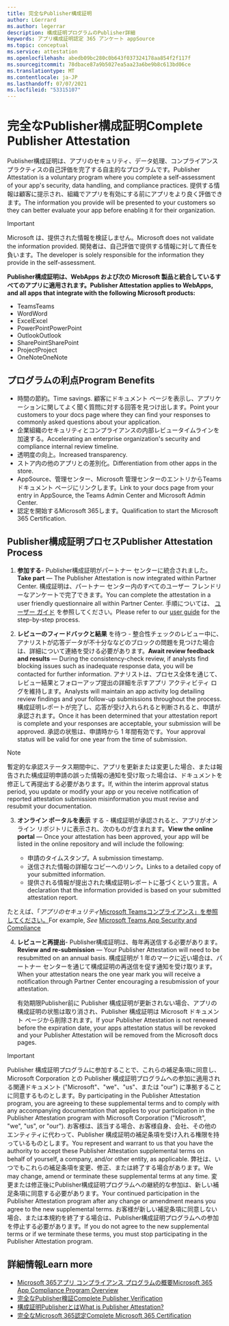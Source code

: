 ```yaml
---
title: 完全なPublisher構成証明
author: LGerrard
ms.author: legerrar
description: 構成証明プログラムのPublisher詳細
keywords: アプリ構成証明認定 365 アンケート appSource
ms.topic: conceptual
ms.service: attestation
ms.openlocfilehash: abedb09bc280c0b643f037324178aa854f2f117f
ms.sourcegitcommit: 78dbace87a9b5027ea5aa23a6be9b8c613bd06ce
ms.translationtype: MT
ms.contentlocale: ja-JP
ms.lasthandoff: 07/07/2021
ms.locfileid: "53315107"
---
```

# <a name="complete-publisher-attestation"></a><span data-ttu-id="0f209-104">完全なPublisher構成証明</span><span class="sxs-lookup"><span data-stu-id="0f209-104">Complete Publisher Attestation</span></span>

<span data-ttu-id="0f209-105">Publisher構成証明は、アプリのセキュリティ、データ処理、コンプライアンスプラクティスの自己評価を完了する自主的なプログラムです。</span><span class="sxs-lookup"><span data-stu-id="0f209-105">Publisher Attestation is a voluntary program where you complete a self-assessment of your app's security, data handling, and compliance practices.</span></span> <span data-ttu-id="0f209-106">提供する情報は顧客に提示され、組織でアプリを有効にする前にアプリをより良く評価できます。</span><span class="sxs-lookup"><span data-stu-id="0f209-106">The information you provide will be presented to your customers so they can better evaluate your app before enabling it for their organization.</span></span> 

> [!IMPORTANT]
> <span data-ttu-id="0f209-107">Microsoft は、提供された情報を検証しません。</span><span class="sxs-lookup"><span data-stu-id="0f209-107">Microsoft does not validate the information provided.</span></span> <span data-ttu-id="0f209-108">開発者は、自己評価で提供する情報に対して責任を負います。</span><span class="sxs-lookup"><span data-stu-id="0f209-108">The developer is solely responsible for the information they provide in the self-assessment.</span></span> 

<span data-ttu-id="0f209-109">**Publisher構成証明は、WebApps および次の Microsoft 製品と統合しているすべてのアプリに適用されます。**</span><span class="sxs-lookup"><span data-stu-id="0f209-109">**Publisher Attestation applies to WebApps, and all apps that integrate with the following Microsoft products:**</span></span>
- <span data-ttu-id="0f209-110">Teams</span><span class="sxs-lookup"><span data-stu-id="0f209-110">Teams</span></span>
- <span data-ttu-id="0f209-111">Word</span><span class="sxs-lookup"><span data-stu-id="0f209-111">Word</span></span>
- <span data-ttu-id="0f209-112">Excel</span><span class="sxs-lookup"><span data-stu-id="0f209-112">Excel</span></span>
- <span data-ttu-id="0f209-113">PowerPoint</span><span class="sxs-lookup"><span data-stu-id="0f209-113">PowerPoint</span></span> 
- <span data-ttu-id="0f209-114">Outlook</span><span class="sxs-lookup"><span data-stu-id="0f209-114">Outlook</span></span>
- <span data-ttu-id="0f209-115">SharePoint</span><span class="sxs-lookup"><span data-stu-id="0f209-115">SharePoint</span></span>
- <span data-ttu-id="0f209-116">Project</span><span class="sxs-lookup"><span data-stu-id="0f209-116">Project</span></span>
- <span data-ttu-id="0f209-117">OneNote</span><span class="sxs-lookup"><span data-stu-id="0f209-117">OneNote</span></span>


## <a name="program-benefits"></a><span data-ttu-id="0f209-118">プログラムの利点</span><span class="sxs-lookup"><span data-stu-id="0f209-118">Program Benefits</span></span>
- <span data-ttu-id="0f209-119">時間の節約。</span><span class="sxs-lookup"><span data-stu-id="0f209-119">Time savings.</span></span> <span data-ttu-id="0f209-120">顧客にドキュメント ページを表示し、アプリケーションに関してよく聞く質問に対する回答を見つけ出します。</span><span class="sxs-lookup"><span data-stu-id="0f209-120">Point your customers to your docs page where they can find your responses to commonly asked questions about your application.</span></span> 
- <span data-ttu-id="0f209-121">企業組織のセキュリティとコンプライアンスの内部レビュータイムラインを加速する。</span><span class="sxs-lookup"><span data-stu-id="0f209-121">Accelerating an enterprise organization's security and compliance internal review timeline.</span></span>
- <span data-ttu-id="0f209-122">透明度の向上。</span><span class="sxs-lookup"><span data-stu-id="0f209-122">Increased transparency.</span></span>
- <span data-ttu-id="0f209-123">ストア内の他のアプリとの差別化。</span><span class="sxs-lookup"><span data-stu-id="0f209-123">Differentiation from other apps in the store.</span></span> 
- <span data-ttu-id="0f209-124">AppSource、管理センター、Microsoft 管理センターのエントリからTeamsドキュメント ページにリンクします。</span><span class="sxs-lookup"><span data-stu-id="0f209-124">Link to your docs page from your entry in AppSource, the Teams Admin Center and Microsoft Admin Center.</span></span> 
- <span data-ttu-id="0f209-125">認定を開始するMicrosoft 365します。</span><span class="sxs-lookup"><span data-stu-id="0f209-125">Qualification to start the Microsoft 365 Certification.</span></span>
 

## <a name="publisher-attestation-process"></a><span data-ttu-id="0f209-126">Publisher構成証明プロセス</span><span class="sxs-lookup"><span data-stu-id="0f209-126">Publisher Attestation Process</span></span>

1. <span data-ttu-id="0f209-127">**参加する**- Publisher構成証明がパートナー センターに統合されました。</span><span class="sxs-lookup"><span data-stu-id="0f209-127">**Take part** — The Publisher Attestation is now integrated within Partner Center.</span></span> <span data-ttu-id="0f209-128">構成証明は、パートナー センター内のすべてのユーザー フレンドリーなアンケートで完了できます。</span><span class="sxs-lookup"><span data-stu-id="0f209-128">You can complete the attestation in a user friendly questionnaire all within Partner Center.</span></span> <span data-ttu-id="0f209-129">手順については、 [ユーザー ガイド](https://docs.microsoft.com/microsoft-365-app-certification/docs/userguide) を参照してください。</span><span class="sxs-lookup"><span data-stu-id="0f209-129">Please refer to our [user guide](https://docs.microsoft.com/microsoft-365-app-certification/docs/userguide) for the step-by-step process.</span></span>

2. <span data-ttu-id="0f209-130">**レビューのフィードバックと結果** を待つ - 整合性チェックのレビュー中に、アナリストが応答データが不十分ななどのブロックの問題を見つけた場合は、詳細について連絡を受ける必要があります。</span><span class="sxs-lookup"><span data-stu-id="0f209-130">**Await review feedback and results** — During the consistency-check review, if analysts find blocking issues such as inadequate response data, you will be contacted for further information.</span></span> <span data-ttu-id="0f209-131">アナリストは、プロセス全体を通じて、レビュー結果とフォローアップ提出の詳細を示すアプリ アクティビティ ログを維持します。</span><span class="sxs-lookup"><span data-stu-id="0f209-131">Analysts will maintain an app activity log detailing review findings and your follow-up submissions throughout the process.</span></span> <span data-ttu-id="0f209-132">構成証明レポートが完了し、応答が受け入れられると判断されると、申請が承認されます。</span><span class="sxs-lookup"><span data-stu-id="0f209-132">Once it has been determined that your attestation report is complete and your responses are acceptable, your submission will be approved.</span></span> <span data-ttu-id="0f209-133">承認の状態は、申請時から 1 年間有効です。</span><span class="sxs-lookup"><span data-stu-id="0f209-133">Your approval status will be valid for one year from the time of submission.</span></span>

> [!NOTE]
> <span data-ttu-id="0f209-134">暫定的な承認ステータス期間中に、アプリを更新または変更した場合、または報告された構成証明申請の誤った情報の通知を受け取った場合は、ドキュメントを修正して再提出する必要があります。</span><span class="sxs-lookup"><span data-stu-id="0f209-134">If, within the interim approval status period, you update or modify your app or you receive notification of reported attestation submission misinformation you must revise and resubmit your documentation.</span></span>

3. <span data-ttu-id="0f209-135">**オンライン ポータルを表示** する - 構成証明が承認されると、アプリがオンライン リポジトリに表示され、次のものが含まれます。</span><span class="sxs-lookup"><span data-stu-id="0f209-135">**View the online portal** — Once your attestation has been approved, your app will be listed in the online repository and will include the following:</span></span>

   - <span data-ttu-id="0f209-136">申請のタイムスタンプ。</span><span class="sxs-lookup"><span data-stu-id="0f209-136">A submission timestamp.</span></span>
   - <span data-ttu-id="0f209-137">送信された情報の詳細なコピーへのリンク。</span><span class="sxs-lookup"><span data-stu-id="0f209-137">Links to a detailed copy of your submitted information.</span></span>
   - <span data-ttu-id="0f209-138">提供される情報が提出された構成証明レポートに基づくという宣言。</span><span class="sxs-lookup"><span data-stu-id="0f209-138">A declaration that the information provided is based on your submitted attestation report.</span></span>

<span data-ttu-id="0f209-139">たとえば、「*アプリのセキュリティ*[Microsoft Teamsコンプライアンス」を参照してください。](../teams/teams-apps.md)</span><span class="sxs-lookup"><span data-stu-id="0f209-139">For example, *See* [Microsoft Teams App Security and Compliance](../teams/teams-apps.md)</span></span>

4. <span data-ttu-id="0f209-140">**レビューと再提出**- Publisher構成証明は、毎年再送信する必要があります。</span><span class="sxs-lookup"><span data-stu-id="0f209-140">**Review and re-submission** — Your Publisher Attestation will need to be resubmitted on an annual basis.</span></span> <span data-ttu-id="0f209-141">構成証明が 1 年のマークに近い場合は、パートナー センターを通じて構成証明の再送信を促す通知を受け取ります。</span><span class="sxs-lookup"><span data-stu-id="0f209-141">When your attestation nears the one year mark you will receive a notification through Partner Center encouraging a resubmission of your attestation.</span></span> 

   <span data-ttu-id="0f209-142">有効期限Publisher前に Publisher 構成証明が更新されない場合、アプリの構成証明の状態は取り消され、Publisher 構成証明は Microsoft ドキュメント ページから削除されます。</span><span class="sxs-lookup"><span data-stu-id="0f209-142">If your Publisher Attestation is not renewed before the expiration date, your apps attestation status will be revoked and your Publisher Attestation will be removed from the Microsoft docs pages.</span></span> 

>[!IMPORTANT]
><span data-ttu-id="0f209-143">Publisher 構成証明プログラムに参加することで、これらの補足条項に同意し、Microsoft Corporation との Publisher 構成証明プログラムへの参加に適用される関連ドキュメント ("Microsoft"、"we"、"us"、または "our") に準拠することに同意するものとします。</span><span class="sxs-lookup"><span data-stu-id="0f209-143">By participating in the Publisher Attestation program, you are agreeing to these supplemental terms and to comply with any accompanying documentation that applies to your participation in the Publisher Attestation program with Microsoft Corporation ("Microsoft", "we", "us", or "our").</span></span> <span data-ttu-id="0f209-144">お客様は、該当する場合、お客様自身、会社、その他のエンティティに代わって、Publisher 構成証明の補足条項を受け入れる権限を持っているものとします。</span><span class="sxs-lookup"><span data-stu-id="0f209-144">You represent and warrant to us that you have the authority to accept these Publisher Attestation supplemental terms on behalf of yourself, a company, and/or other entity, as applicable.</span></span> <span data-ttu-id="0f209-145">弊社は、いつでもこれらの補足条項を変更、修正、または終了する場合があります。</span><span class="sxs-lookup"><span data-stu-id="0f209-145">We may change, amend or terminate these supplemental terms at any time.</span></span> <span data-ttu-id="0f209-146">変更または修正後にPublisher構成証明プログラムへの継続的な参加は、新しい補足条項に同意する必要があります。</span><span class="sxs-lookup"><span data-stu-id="0f209-146">Your continued participation in the Publisher Attestation program after any change or amendment means you agree to the new supplemental terms.</span></span> <span data-ttu-id="0f209-147">お客様が新しい補足条項に同意しない場合、または本規約を終了する場合は、Publisher構成証明プログラムへの参加を停止する必要があります。</span><span class="sxs-lookup"><span data-stu-id="0f209-147">If you do not agree to the new supplemental terms or if we terminate these terms, you must stop participating in the Publisher Attestation program.</span></span>

## <a name="learn-more"></a><span data-ttu-id="0f209-148">詳細情報</span><span class="sxs-lookup"><span data-stu-id="0f209-148">Learn more</span></span>

* [<span data-ttu-id="0f209-149">Microsoft 365アプリ コンプライアンス プログラムの概要</span><span class="sxs-lookup"><span data-stu-id="0f209-149">Microsoft 365 App Compliance Program Overview</span></span>](~/overview.md)  
* [<span data-ttu-id="0f209-150">完全なPublisher検証</span><span class="sxs-lookup"><span data-stu-id="0f209-150">Complete Publisher Verification</span></span>](https://docs.microsoft.com/azure/active-directory/develop/mark-app-as-publisher-verified)  
* [<span data-ttu-id="0f209-151">構成証明Publisherとは</span><span class="sxs-lookup"><span data-stu-id="0f209-151">What is Publisher Attestation?</span></span>](~/docs/enterprise-app-attestation-guide.md)  
* [<span data-ttu-id="0f209-152">完全なMicrosoft 365認定</span><span class="sxs-lookup"><span data-stu-id="0f209-152">Complete Microsoft 365 Certification</span></span>](~/docs/certification.md)
